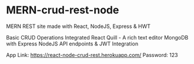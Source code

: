 # MERN-crud-rest-node
MERN REST site made with React, NodeJS, Express &amp; HWT

Basic CRUD Operations
Integrated React Quill - A rich text editor
MongoDB with Express
NodeJS API endpoints & JWT Integration

App Link: https://react-node-crud-rest.herokuapp.com/
Password: 123
